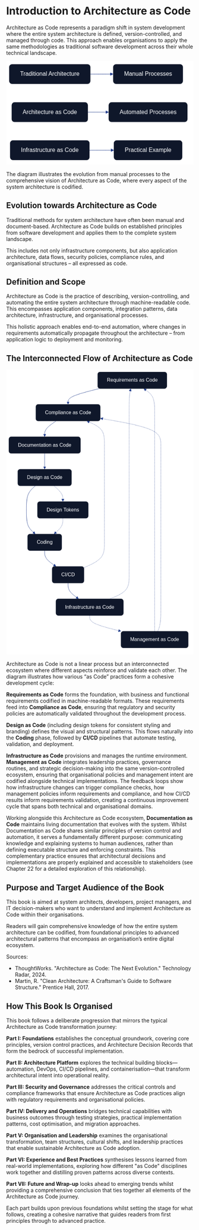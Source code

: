 # Introduction to Architecture as Code

Architecture as Code represents a paradigm shift in system development where the entire system architecture is defined, version-controlled, and managed through code. This approach enables organisations to apply the same methodologies as traditional software development across their whole technical landscape.

![Introduction to Architecture as Code](images/diagram_01_introduction.png)

The diagram illustrates the evolution from manual processes to the comprehensive vision of Architecture as Code, where every aspect of the system architecture is codified.

## Evolution towards Architecture as Code

Traditional methods for system architecture have often been manual and document-based. Architecture as Code builds on established principles from software development and applies them to the complete system landscape.

This includes not only infrastructure components, but also application architecture, data flows, security policies, compliance rules, and organisational structures – all expressed as code.

## Definition and Scope

Architecture as Code is the practice of describing, version-controlling, and automating the entire system architecture through machine-readable code. This encompasses application components, integration patterns, data architecture, infrastructure, and organisational processes.

This holistic approach enables end-to-end automation, where changes in requirements automatically propagate throughout the architecture – from application logic to deployment and monitoring.

## The Interconnected Flow of Architecture as Code

![Architecture as Code Flow](images/diagram_01_aac_flow.png)

Architecture as Code is not a linear process but an interconnected ecosystem where different aspects reinforce and validate each other. The diagram illustrates how various “as Code” practices form a cohesive development cycle:

**Requirements as Code** forms the foundation, with business and functional requirements codified in machine-readable formats. These requirements feed into **Compliance as Code**, ensuring that regulatory and security policies are automatically validated throughout the development process.

**Design as Code** (including design tokens for consistent styling and branding) defines the visual and structural patterns. This flows naturally into the **Coding** phase, followed by **CI/CD** pipelines that automate testing, validation, and deployment.

**Infrastructure as Code** provisions and manages the runtime environment. **Management as Code** integrates leadership practices, governance routines, and strategic decision-making into the same version-controlled ecosystem, ensuring that organisational policies and management intent are codified alongside technical implementations. The feedback loops show how infrastructure changes can trigger compliance checks, how management policies inform requirements and compliance, and how CI/CD results inform requirements validation, creating a continuous improvement cycle that spans both technical and organisational domains.

Working alongside this Architecture as Code ecosystem, **Documentation as Code** maintains living documentation that evolves with the system. Whilst Documentation as Code shares similar principles of version control and automation, it serves a fundamentally different purpose: communicating knowledge and explaining systems to human audiences, rather than defining executable structure and enforcing constraints. This complementary practice ensures that architectural decisions and implementations are properly explained and accessible to stakeholders (see Chapter 22 for a detailed exploration of this relationship).

## Purpose and Target Audience of the Book

This book is aimed at system architects, developers, project managers, and IT decision-makers who want to understand and implement Architecture as Code within their organisations.

Readers will gain comprehensive knowledge of how the entire system architecture can be codified, from foundational principles to advanced architectural patterns that encompass an organisation’s entire digital ecosystem.

Sources:
- ThoughtWorks. "Architecture as Code: The Next Evolution." Technology Radar, 2024.
- Martin, R. "Clean Architecture: A Craftsman's Guide to Software Structure." Prentice Hall, 2017.

## How This Book Is Organised

This book follows a deliberate progression that mirrors the typical Architecture as Code transformation journey:

**Part I: Foundations** establishes the conceptual groundwork, covering core principles, version control practices, and Architecture Decision Records that form the bedrock of successful implementation.

**Part II: Architecture Platform** explores the technical building blocks—automation, DevOps, CI/CD pipelines, and containerisation—that transform architectural intent into operational reality.

**Part III: Security and Governance** addresses the critical controls and compliance frameworks that ensure Architecture as Code practices align with regulatory requirements and organisational policies.

**Part IV: Delivery and Operations** bridges technical capabilities with business outcomes through testing strategies, practical implementation patterns, cost optimisation, and migration approaches.

**Part V: Organisation and Leadership** examines the organisational transformation, team structures, cultural shifts, and leadership practices that enable sustainable Architecture as Code adoption.

**Part VI: Experience and Best Practices** synthesises lessons learned from real-world implementations, exploring how different "as Code" disciplines work together and distilling proven patterns across diverse contexts.

**Part VII: Future and Wrap-up** looks ahead to emerging trends whilst providing a comprehensive conclusion that ties together all elements of the Architecture as Code journey.

Each part builds upon previous foundations whilst setting the stage for what follows, creating a cohesive narrative that guides readers from first principles through to advanced practice.
